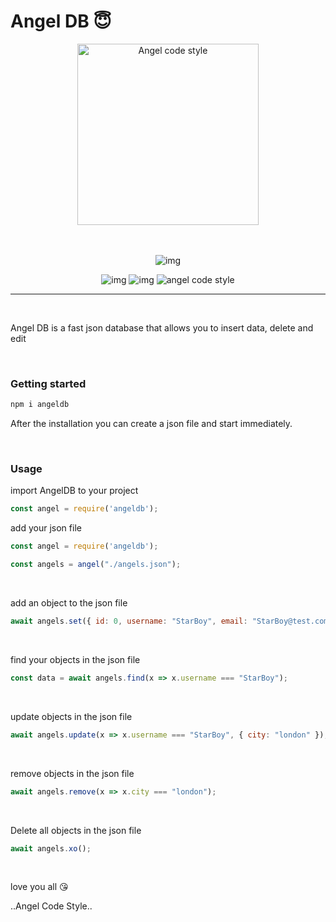 <h1>Angel DB 😇</h1>
<div align="center">
    <img src="https://iili.io/XSA0gt.md.png" width='290px' alt="Angel code style"/>
</div>

<br>
<br>

<div align="center">

<p align="center">
  <img src="https://dcbadge.vercel.app/api/shield/509271102653202433" alt="img"/> 
</p>

<p align="center">
  <img src="https://img.shields.io/badge/Node.js-43853D?style=for-the-badge&logo=node.js&logoColor=white" alt="img"/>
  <img src="https://img.shields.io/badge/Version-1.0.2-ff0000" alt="img"/>
  <img src="https://img.shields.io/badge/code_style-Angel-ff0000.svg" alt="angel code style"/>
</p><hr />

</div>

<br>

Angel DB is a fast json database that allows you to insert data, delete and edit

<br>

### **Getting started**

```bash
npm i angeldb
```

After the installation you can create a json file and start immediately.

<br>

### **Usage**



import AngelDB to your project

```javascript
const angel = require('angeldb');
```

add your json file

```javascript
const angel = require('angeldb');

const angels = angel("./angels.json");
```

<br>

add an object to the json file

```javascript
await angels.set({ id: 0, username: "StarBoy", email: "StarBoy@test.com" });
```

<br>

find your objects in the json file

```javascript
const data = await angels.find(x => x.username === "StarBoy");
```

<br>

update objects in the json file

```javascript
await angels.update(x => x.username === "StarBoy", { city: "london" });
```
<br>

remove objects in the json file

```javascript
await angels.remove(x => x.city === "london");
```

<br>

Delete all objects in the json file

```javascript
await angels.xo();
```

<br>

<p>
love you all 😘

..Angel Code Style..
</p>
